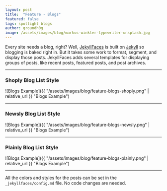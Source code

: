 ```yaml
---
layout: post
title:  "Feature - Blogs"
featured: false
tags: spotlight blogs
author: groundh0g
image: /assets/images/blog/markus-winkler-typewriter-unsplash.jpg
---
```


Every site needs a blog, right? Well, [JekyllFaces](https://jekyllfaces.com/) is built on [Jekyll](https://jekyllrb.com/) so blogging is baked right in. But it takes some work to format, segment, and display those posts. JekyllFaces adds several templates for displaying groups of posts, like recent posts, featured posts, and post archives.

<hr/>

### Shoply Blog List Style

![Blogs Example]({{ "/assets/images/blog/feature-blogs-shoply.png" | relative_url }} "Blogs Example")

<hr/>

### Newsly Blog List Style

![Blogs Example]({{ "/assets/images/blog/feature-blogs-newsly.png" | relative_url }} "Blogs Example")

<hr/>

### Plainly Blog List Style

![Blogs Example]({{ "/assets/images/blog/feature-blogs-plainly.png" | relative_url }} "Blogs Example")

<hr/>

All the colors and styles for the posts can be set in the `_jekyllfaces/config.md` file. No code changes are needed.
